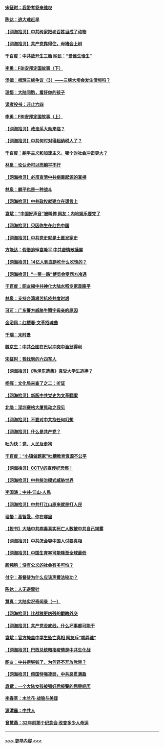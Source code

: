#### [宋征时：我带考卷来维权](../pages/nsc993/n12994088.md?t=06030902) 
#### [陈达：逃大难赶早](../pages/nsc993/n12993569.md?t=06030902) 
#### [【网海拾贝】中共砖家把老百姓当成了动物](../pages/nsc993/n12993483.md?t=06030902) 
#### [【网海拾贝】共产党靠得住，母猪会上树](../pages/nsc993/n12990730.md?t=06030902) 
#### [千百度：中共放开生三胎 网民：“爱谁生谁生”](../pages/nsc993/n12990644.md?t=06030902) 
#### [李勇：FBI安邦定国故事（下）](../pages/nsc993/n12987854.md?t=06030902) 
#### [汤姆：梳理三峡争议（3）——三峡大坝会发生溃坝吗？](../pages/nsc993/n12989806.md?t=06030902) 
#### [理悟：大陆同胞，看好你的孩子](../pages/nsc993/n12989778.md?t=06030902) 
#### [读者投书：非止六四](../pages/nsc993/n12989673.md?t=06030902) 
#### [李勇：FBI安邦定国故事（上）](../pages/nsc993/n12987749.md?t=06030902) 
#### [【网海拾贝】政法系大劫来临？](../pages/nsc993/n12987596.md?t=06030902) 
#### [【网海拾贝】中共何时对得起纳税人了？](../pages/nsc993/n12985578.md?t=06030902) 
#### [千百度：躺平主义和加速主义，哪个对社会冲击更大？](../pages/nsc993/n12985512.md?t=06030902) 
#### [林泉：论认命可以而躺平不行](../pages/nsc993/n12985505.md?t=06030902) 
#### [【网海拾贝】必须查清中共病毒起源的真相](../pages/nsc993/n12984276.md?t=06030902) 
#### [林泉：躺平也是一种战斗](../pages/nsc993/n12984194.md?t=06030902) 
#### [【网海拾贝】中共政权就建立在谎言上](../pages/nsc993/n12981880.md?t=06030902) 
#### [袁斌：“中国好声音”被叫停 网友：内地娱乐要完了](../pages/nsc993/n12981826.md?t=06030902) 
#### [【网海拾贝】只因你生在红色中国](../pages/nsc993/n12979096.md?t=06030902) 
#### [【网海拾贝】中共党史就是土匪发家史](../pages/nsc993/n12976478.md?t=06030902) 
#### [方能达：假借追悼袁隆平 中共虚情散臊腥](../pages/nsc993/n12976396.md?t=06030902) 
#### [【网海拾贝】14亿人到底是吃什么吃饱的？](../pages/nsc993/n12974125.md?t=06030902) 
#### [【网海拾贝】“一带一路”博览会受西方冷遇](../pages/nsc993/n12971787.md?t=06030902) 
#### [千百度：网友揭中共神化大陆水稻专家袁隆平](../pages/nsc993/n12971733.md?t=06030902) 
#### [林泉：支持台湾艰苦抗疫共度时艰](../pages/nsc993/n12971350.md?t=06030902) 
#### [可可：广东警方威胁牛腾宇母亲的原因](../pages/nsc993/n12971100.md?t=06030902) 
#### [金浴凤：红楼春·文革招魂曲](../pages/nsc993/n12970354.md?t=06030902) 
#### [千瑞：末时景](../pages/nsc993/n12970337.md?t=06030902) 
#### [魏京生：中共企图在巴以冲突中渔翁得利](../pages/nsc993/n12970286.md?t=06030902) 
#### [宋征时：我找到的六四军人](../pages/nsc993/n12970213.md?t=06030902) 
#### [【网海拾贝】《毛泽东选集》真受大学生追捧？](../pages/nsc993/n12968779.md?t=06030902) 
#### [杨晖：文化局来查了之二：听证](../pages/nsc993/n12966528.md?t=06030902) 
#### [【网海拾贝】新版中共党史为文革翻案](../pages/nsc993/n12967526.md?t=06030902) 
#### [北隐：深圳赛格大厦晃动之我见](../pages/nsc993/n12967393.md?t=06030902) 
#### [【网海拾贝】不要对中共抱任何幻想](../pages/nsc993/n12965222.md?t=06030902) 
#### [【网海拾贝】什么是共产党？](../pages/nsc993/n12962781.md?t=06030902) 
#### [吐为快：党、人民及走狗](../pages/nsc993/n12962747.md?t=06030902) 
#### [千百度：“小镇做题家”吐槽教育资源不公平](../pages/nsc993/n12962705.md?t=06030902) 
#### [【网海拾贝】CCTV的宣传好恐怖！](../pages/nsc993/n12959984.md?t=06030902) 
#### [【网海拾贝】中共统治模式威胁世界](../pages/nsc993/n12957622.md?t=06030902) 
#### [李国涛：中共‧江山‧人民](../pages/nsc993/n12957502.md?t=06030902) 
#### [【网海拾贝】中共打江山原来就是打人民](../pages/nsc993/n12954345.md?t=06030902) 
#### [理悟：高智晟，你在哪里](../pages/nsc993/n12953115.md?t=06030902) 
#### [【投书】大陆中共病毒真实死亡人数被中共自己揭露](../pages/nsc993/n12953050.md?t=06030902) 
#### [【网海拾贝】中共怎会容中国人讨要真相](../pages/nsc993/n12952161.md?t=06030902) 
#### [【网海拾贝】中国生育率可能降至全球最低](../pages/nsc993/n12948793.md?t=06030902) 
#### [颜纯钩：没有公义的社会有多可怕？](../pages/nsc993/n12947626.md?t=06030902) 
#### [付宁：基督徒为什么应该声援法轮功？](../pages/nsc993/n12947233.md?t=06030902) 
#### [陈达：人无避雷针](../pages/nsc993/n12947098.md?t=06030902) 
#### [慧真：大陆实况奇闻录（一）](../pages/nsc993/n12945811.md?t=06030902) 
#### [【网海拾贝】比战狼更凶残的戳瞎外交](../pages/nsc993/n12945717.md?t=06030902) 
#### [【网海拾贝】共产党没底线，什么坏事都可能干](../pages/nsc993/n12942090.md?t=06030902) 
#### [袁斌：官方掩盖中学生坠亡真相 网友斥“糊弄谁”](../pages/nsc993/n12942029.md?t=06030902) 
#### [【网海拾贝】巴西总统暗指疫情是中共生化战](../pages/nsc993/n12938999.md?t=06030902) 
#### [网友：中共捞够钱了，为何还不开放党禁？](../pages/nsc993/n12938952.md?t=06030902) 
#### [【网海拾贝】俄国恃强凌弱，中共恶贯满盈](../pages/nsc993/n12936626.md?t=06030902) 
#### [袁斌：一个大陆女孩被强奸后报警的屈辱经历](../pages/nsc993/n12936547.md?t=06030902) 
#### [李春草：木兰花·战狼与美谍](../pages/nsc993/n12935995.md?t=06030902) 
#### [源清晨：中共人](../pages/nsc993/n12935589.md?t=06030902) 
#### [曾慧燕：32年前那个纪念会 改变多少人命运](../pages/nsc993/n12934233.md?t=06030902) 

----
#### [ >>> 更早内容 <<< ](../indexes/nsc993-earlier.md)
